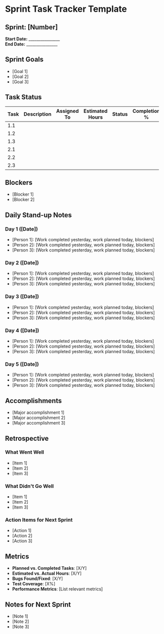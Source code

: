 # Sprint Task Tracker Template

## Sprint: [Number]

**Start Date:** ________________  
**End Date:** ________________  

## Sprint Goals
- [Goal 1]
- [Goal 2]
- [Goal 3]

## Task Status

| Task | Description | Assigned To | Estimated Hours | Status | Completion % | Notes |
|------|-------------|-------------|----------------|--------|--------------|-------|
| 1.1  |             |             |                |        |              |       |
| 1.2  |             |             |                |        |              |       |
| 1.3  |             |             |                |        |              |       |
| 2.1  |             |             |                |        |              |       |
| 2.2  |             |             |                |        |              |       |
| 2.3  |             |             |                |        |              |       |

## Blockers
- [Blocker 1]
- [Blocker 2]

## Daily Stand-up Notes

### Day 1 ([Date])
- [Person 1]: [Work completed yesterday, work planned today, blockers]
- [Person 2]: [Work completed yesterday, work planned today, blockers]
- [Person 3]: [Work completed yesterday, work planned today, blockers]

### Day 2 ([Date])
- [Person 1]: [Work completed yesterday, work planned today, blockers]
- [Person 2]: [Work completed yesterday, work planned today, blockers]
- [Person 3]: [Work completed yesterday, work planned today, blockers]

### Day 3 ([Date])
- [Person 1]: [Work completed yesterday, work planned today, blockers]
- [Person 2]: [Work completed yesterday, work planned today, blockers]
- [Person 3]: [Work completed yesterday, work planned today, blockers]

### Day 4 ([Date])
- [Person 1]: [Work completed yesterday, work planned today, blockers]
- [Person 2]: [Work completed yesterday, work planned today, blockers]
- [Person 3]: [Work completed yesterday, work planned today, blockers]

### Day 5 ([Date])
- [Person 1]: [Work completed yesterday, work planned today, blockers]
- [Person 2]: [Work completed yesterday, work planned today, blockers]
- [Person 3]: [Work completed yesterday, work planned today, blockers]

## Accomplishments
- [Major accomplishment 1]
- [Major accomplishment 2]
- [Major accomplishment 3]

## Retrospective

### What Went Well
- [Item 1]
- [Item 2]
- [Item 3]

### What Didn't Go Well
- [Item 1]
- [Item 2]
- [Item 3]

### Action Items for Next Sprint
- [Action 1]
- [Action 2]
- [Action 3]

## Metrics
- **Planned vs. Completed Tasks**: [X/Y]
- **Estimated vs. Actual Hours**: [X/Y]
- **Bugs Found/Fixed**: [X/Y]
- **Test Coverage**: [X%]
- **Performance Metrics**: [List relevant metrics]

## Notes for Next Sprint
- [Note 1]
- [Note 2]
- [Note 3] 